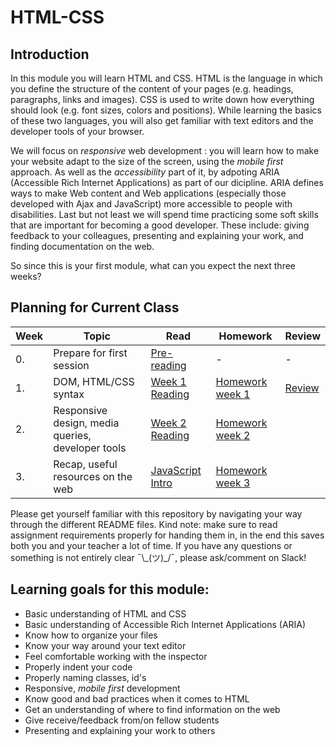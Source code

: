 # HTML-CSS

## Introduction

In this module you will learn HTML and CSS. HTML is the language in which you define the structure of the content of your pages (e.g. headings, paragraphs, links and images). CSS is used to write down how everything should look (e.g. font sizes, colors and positions). While learning the basics of these two languages, you will also get familiar with text editors and the developer tools of your browser.

We will focus on _responsive_ web development : you will learn how to make your website adapt to the size of the screen, using the _mobile first_ approach. As well as the _accessibility_ part of it, by adpoting ARIA (Accessible Rich Internet Applications) as part of our dicipline. ARIA defines ways to make Web content and Web applications (especially those developed with Ajax and JavaScript) more accessible to people with disabilities. Last but not least we will spend time practicing some soft skills that are important for becoming a good developer. These include: giving feedback to your colleagues, presenting and explaining your work, and finding documentation on the web.

So since this is your first module, what can you expect the next three weeks?

## Planning for Current Class
| Week | Topic | Read | Homework | Review |
| ---- | ----- | ---- |----------|--------|
|0.|Prepare for first session|[Pre-reading](/Week0)|-|-|
| 1. | DOM, HTML/CSS syntax | [Week 1 Reading](/Week1/README.md) |  [Homework week 1](/Week1/MAKEME.md) |[Review](/Week1/REVIEW.md)|
| 2. | Responsive design, media queries, developer tools | [Week 2 Reading](/Week2/README.md) | [Homework week 2](/Week2/README.md) ||[Review](/Week2/REVIEW.md)|
| 3. | Recap, useful resources on the web| [JavaScript Intro](https://github.com/HackYourFuture-CPH/JavaScript/tree/master/JavaScript1/Week0) | [Homework week 3](/Week3/MAKEME.md) ||[Review](/Week3/REVIEW.md)|

Please get yourself familiar with this repository by navigating your way through the different README files. Kind note: make sure to read assignment requirements properly for handing them in, in the end this saves both you and your teacher a lot of time. If you have any questions or something is not entirely clear ¯\\\_(ツ)_/¯, please ask/comment on Slack!

## Learning goals for this module:
* Basic understanding of HTML and CSS  
* Basic understanding of Accessible Rich Internet Applications (ARIA)  
* Know how to organize your files  
* Know your way around your text editor  
* Feel comfortable working with the inspector  
* Properly indent your code  
* Properly naming classes, id's  
* Responsive, _mobile first_ development  
* Know good and bad practices when it comes to HTML  
* Get an understanding of where to find information on the web  
* Give receive/feedback from/on fellow students  
* Presenting and explaining your work to others  




